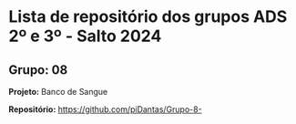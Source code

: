 # Lista de repositório dos grupos ADS 2º e 3º - Salto 2024
## Grupo: 08
**Projeto:** Banco de Sangue

**Repositório:** https://github.com/piDantas/Grupo-8-
